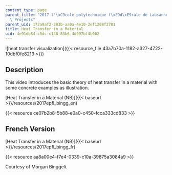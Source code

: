 ```yaml
---
content_type: page
parent_title: "2017 l'\xC9cole polytechnique f\xE9d\xE9rale de Lausanne (EPFL) Student\
  \ Projects"
parent_uid: 172a9af2-383b-aa0a-4e10-2ef1208f2781
title: Heat Transfer in a Material
uid: 4e91db84-c5dc-c148-83b6-4d997bf4b002
---
```


![heat transfer visualization]({{< resource_file 43a7b70a-1182-a327-4722-10dbf0fe8213 >}})

Description
-----------

This video introduces the basic theory of heat transfer in a material with some concrete examples as illustration.

[Heat Transfer in a Material (NB)]({{< baseurl >}}/resources/2017epfl_bingg_en)

{{< resource ce07b2b8-5b88-e0a0-c450-fcca333cd833 >}}

French Version
--------------

[Heat Transfer in a Material (NB)]({{< baseurl >}}/resources/2017epfl_bingg_fr)

{{< resource aa8a00e4-f7e4-0339-c10a-39875a3084a9 >}}

Courtesy of Morgan Binggeli.
